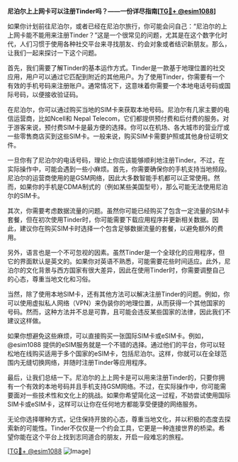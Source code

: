 **尼泊尔上上网卡可以注册Tinder吗？——一份详尽指南[[TG💪+ @esim1088](https://t.me/s/esim1088)]**

如果你计划前往尼泊尔，或者已经在尼泊尔旅行，你可能会问自己：“尼泊尔的上上网卡能不能用来注册Tinder？”这是一个很常见的问题，尤其是在这个数字化时代，人们习惯于使用各种社交平台来寻找朋友、约会对象或者结识新朋友。那么，让我们一起来探讨一下这个问题。

首先，我们需要了解Tinder的基本运作方式。Tinder是一款基于地理位置的社交应用，用户可以通过它匹配到附近的其他用户。为了使用Tinder，你需要有一个有效的手机号码来注册账户。通常情况下，这意味着你需要一个本地电话号码或国际号码，以便接收验证码。

在尼泊尔，你可以通过购买当地的SIM卡来获取本地号码。尼泊尔有几家主要的电信运营商，比如Ncell和 Nepal Telecom，它们都提供预付费和后付费的服务。对于游客来说，预付费SIM卡是最方便的选择。你可以在机场、各大城市的营业厅或一些零售商店买到这些SIM卡。一般来说，购买SIM卡需要护照或其他身份证明文件。

一旦你有了尼泊尔的电话号码，理论上你应该能够顺利地注册Tinder。不过，在实际操作中，可能会遇到一些小麻烦。首先，你需要确保你的手机支持当地频段。尼泊尔的运营商使用的是GSM网络，因此大多数智能手机都可以正常使用。然而，如果你的手机是CDMA制式的（例如某些美国型号），那么可能无法使用尼泊尔的SIM卡。

其次，你需要考虑数据流量的问题。虽然你可能已经购买了包含一定流量的SIM卡套餐，但在初次使用Tinder时，你可能需要下载应用程序并更新相关数据。因此，建议你在购买SIM卡时选择一个包含足够数据流量的套餐，以避免额外的费用。

另外，语言也是一个不可忽视的因素。虽然Tinder是一个全球化的应用程序，但它的界面默认是英文的。如果你对英语不熟悉，可能需要花些时间适应。此外，尼泊尔的文化背景与西方国家有很大差异，因此在使用Tinder时，你需要调整自己的心态，尊重当地文化和习俗。

当然，除了使用本地SIM卡，还有其他方法可以解决注册Tinder的问题。例如，你可以使用虚拟私人网络（VPN）来伪装你的地理位置，从而获得一个其他国家的号码。然而，这种方法并不总是可靠，且可能会违反某些国家的法律，因此我们不建议这样做。

如果你想避免这些麻烦，可以直接购买一张国际SIM卡或eSIM卡。例如，@esim1088 提供的eSIM服务就是一个不错的选择。通过他们的平台，你可以轻松地在线购买适用于多个国家的eSIM卡，包括尼泊尔。这样，你就可以在全球范围内无缝切换网络，并随时注册Tinder等应用程序。

最后，让我们总结一下。尼泊尔的上上网卡是可以用来注册Tinder的，只要你拥有一个有效的本地号码并且手机支持GSM网络。不过，在实际操作中，你可能需要面对一些技术性和文化上的挑战。如果你希望简化这一过程，不妨尝试使用国际SIM卡或eSIM卡，这样可以让你在任何地方都能享受便捷的网络服务。

无论你选择哪种方式，记住保持开放的心态，尊重当地文化，并以积极的态度去探索新的可能性。Tinder不仅仅是一个约会工具，它更是一种连接世界的桥梁。希望你能在这个平台上找到志同道合的朋友，开启一段难忘的旅程。

[[TG💪+ @esim1088](https://t.me/s/esim1088) ![Image](https://i.postimg.cc/4NQfJmqS/Snipaste-2025-05-13-00-14-12.png)]